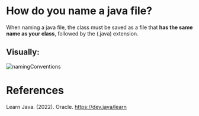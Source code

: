 # How do you name a java file? 
  
 When naming a java file, the class must be saved as a file that **has the same name as your class**, followed
 by the (.java) extension.
  
  ## Visually:
 ![namingConventions](https://user-images.githubusercontent.com/109105989/199370481-f2c5b6c2-8afe-4a91-b052-bdabc849553a.jpg)

  
 # References 
 Learn Java. (2022). Oracle. https://dev.java/learn


